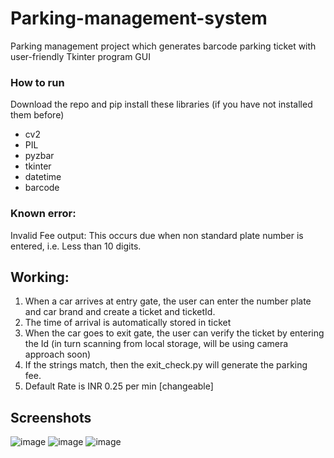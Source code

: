 # Parking-management-system
Parking management project which generates barcode parking ticket with user-friendly Tkinter program GUI


### How to run

Download the repo and pip install these libraries (if you have not installed them before)

- cv2
- PIL
- pyzbar
- tkinter 
- datetime 
- barcode 


### Known error:

Invalid Fee output: This occurs due when non standard plate number is entered, i.e. Less than 10 digits.


## Working:

 1. When a car arrives at entry gate, the user can enter the number plate and car brand and create a ticket and ticketId.
 2. The time of arrival is automatically stored in ticket
 3. When the car goes to exit gate, the user can verify the ticket by entering the Id (in turn scanning from local storage, will be using camera approach soon)
 4. If the strings match, then the exit_check.py will generate the parking fee. 
 5. Default Rate is INR 0.25 per min [changeable]

## Screenshots
![image](https://user-images.githubusercontent.com/81807980/152167557-46cb0cf6-ae4a-4c04-85bf-d98f49586085.png)
![image](https://user-images.githubusercontent.com/81807980/152167869-5aceffaf-c7c1-483a-acad-02fc2ba47351.png)
![image](https://user-images.githubusercontent.com/81807980/152168799-6bd53dd3-e647-45fd-9a84-a7b3db42a567.png)


